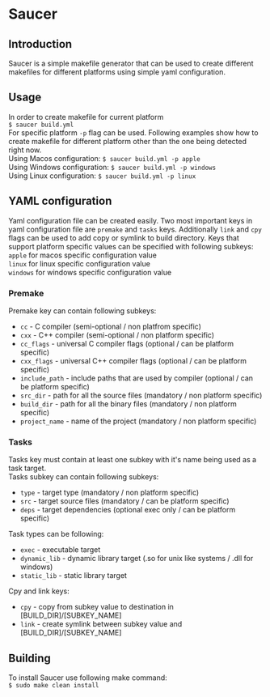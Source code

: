 # Saucer

## Introduction
Saucer is a simple makefile generator that can be used to create different makefiles for
different platforms using simple yaml configuration.

## Usage
In order to create makefile for current platform  
`$ saucer build.yml`    
For specific platform `-p` flag can be used. Following examples show how to create makefile for different platform other than the one being detected right now.   
Using Macos configuration: `$ saucer build.yml -p apple`   
Using Windows configuration: `$ saucer build.yml -p windows`  
Using Linux configuration: `$ saucer build.yml -p linux`  

## YAML configuration
Yaml configuration file can be created easily. Two most important keys in yaml configuration file are `premake` and `tasks` keys. Additionally `link` and `cpy` flags can be used to add copy or symlink to build directory. Keys that support platform specific values can be specified with following subkeys:  
`apple` for macos specific configuration value  
`linux` for linux specific configuration value    
`windows` for windows specific configuration value  
### Premake
Premake key can contain following subkeys:  
* `cc`            - C compiler (semi-optional / non platfrom specific)
* `cxx`           - C++ compiler (semi-optional / non platform specific)
* `cc_flags`      - universal C compiler flags (optional / can be platform specific)
* `cxx_flags`     - universal C++ compiler flags (optional / can be platform specific)
* `include_path`  - include paths that are used by compiler (optional / can be platform specific)
* `src_dir`       - path for all the source files (mandatory / non platform specific)
* `build_dir`     - path for all the binary files (mandatory / non platform specific)
* `project_name`  - name of the project (mandatory / non platform specific)  

### Tasks
Tasks key must contain at least one subkey with it's name being used as a task target.  
Tasks subkey can contain following subkeys:  
* `type`          - target type (mandatory / non platform specific)  
* `src`           - target source files (mandatory / can be platform specific)
* `deps`          - target dependencies (optional exec only / can be platform specific)    

Task types can be following:  
* `exec`          - executable target
* `dynamic_lib`   - dynamic library target (.so for unix like systems / .dll for windows)
* `static_lib`    - static library target    

Cpy and link keys:
* `cpy`           - copy from subkey value to destination in [BUILD_DIR]/[SUBKEY_NAME]  
* `link`          - create symlink between subkey value and [BUILD_DIR]/[SUBKEY_NAME]  

## Building
To install Saucer use following make command:  
`$ sudo make clean install`